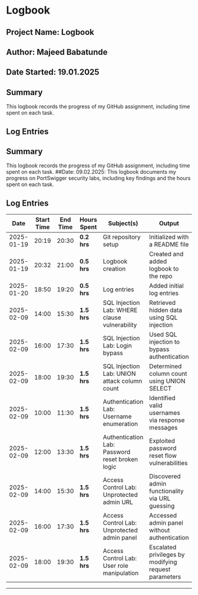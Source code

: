 # Logbook
## Project Name: Logbook
## Author: Majeed Babatunde
## Date Started: 19.01.2025

## Summary
This logbook records the progress of my GitHub assignment, including time spent on each task.

## Log Entries

## Summary
This logbook records the progress of my GitHub assignment, including time spent on each task.
##Date: 09.02.2025: 
This logbook documents my progress on PortSwigger security labs, including key findings and the hours spent on each task.

## Log Entries

| Date       | Start Time | End Time | Hours Spent | Subject(s)                                          | Output                                              |
| ---------- | ---------- | -------- | ----------- | ------------------------------------------------- | --------------------------------------------------- |
| 2025-01-19 | 20:19      | 20:30    | **0.2 hrs** | Git repository setup                              | Initialized with a README file                     |
| 2025-01-19 | 20:32      | 21:00    | **0.5 hrs** | Logbook creation                                 | Created and added logbook to the repo              |
| 2025-01-20 | 18:50      | 19:20    | **0.5 hrs** | Log entries                                      | Added initial log entries                          |
| 2025-02-09 | 14:00      | 15:30    | **1.5 hrs** | SQL Injection Lab: WHERE clause vulnerability    | Retrieved hidden data using SQL injection          |
| 2025-02-09 | 16:00      | 17:30    | **1.5 hrs** | SQL Injection Lab: Login bypass                 | Used SQL injection to bypass authentication        |
| 2025-02-09 | 18:00      | 19:30    | **1.5 hrs** | SQL Injection Lab: UNION attack column count    | Determined column count using UNION SELECT         |
| 2025-02-09 | 10:00      | 11:30    | **1.5 hrs** | Authentication Lab: Username enumeration         | Identified valid usernames via response messages   |
| 2025-02-09 | 12:00      | 13:30    | **1.5 hrs** | Authentication Lab: Password reset broken logic | Exploited password reset flow vulnerabilities      |
| 2025-02-09 | 14:00      | 15:30    | **1.5 hrs** | Access Control Lab: Unprotected admin URL       | Discovered admin functionality via URL guessing    |
| 2025-02-09 | 16:00      | 17:30    | **1.5 hrs** | Access Control Lab: Unprotected admin panel     | Accessed admin panel without authentication       |
| 2025-02-09 | 18:00      | 19:30    | **1.5 hrs** | Access Control Lab: User role manipulation      | Escalated privileges by modifying request parameters |

---



